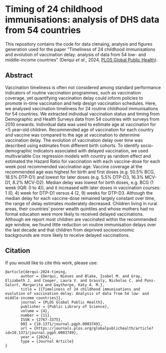 # Timing of 24 childhood immunisations: analysis of DHS data from 54 countries

This repository contains the code for data clenaing, analysis and figures generation used for the paper "Timeliness of 24 childhood immunisations and evolution of vaccination delay: analysis of data from 54 low- and middle-income countries" (Derqui *et al.*, 2024, [PLOS Global Public Health](https://journals.plos.org/globalpublichealth/article?id=10.1371/journal.pgph.0003749)).

## Abstract

Vaccination timeliness is often not considered among standard performance indicators of routine vaccination programmes, such as vaccination coverage, yet quantifying vaccination delay could inform policies to promote in-time vaccination and help design vaccination schedules.
Here, we analysed vaccination timeliness for 24 routine childhood immunisations for 54 countries.
We extracted individual vaccination status and timing from Demographic and Health Surveys data from 54 countries with surveys from 2010 onwards.
Individual data was used to estimate age at vaccination for <5 year-old children. Recommended age of vaccination for each country and vaccine was compared to the age at vaccination to determine vaccination delay. The evolution of vaccination delay over time was described using estimates from different birth cohorts.
To identify socio-demographic indicators associated with delayed vaccination, we used multivariable Cox regression models with country as random effect and estimated the Hazard Ratio for vaccination with each vaccine-dose for each week post recommended vaccination age.
Vaccine coverage at the recommended age was highest for birth and first doses (e.g. 50.5% BCG, 18.5% DTP-D1) and lowest for later doses (e.g. 5.5% DTP-D3, 16.3% MCV-D1, 8.2% MCV-D2).
Median delay was lowest for birth doses, e.g. BCG (1 week (IQR: 0 to 4)), and it increased with later doses in vaccination courses: 1 (0, 4) week for DTP-D1 versus 4 (2, 9) weeks for DTP-D3.
Although the median delay for each vaccine-dose remained largely constant over time, the range of delay estimates moderately decreased.
Children living in rural areas, their countries’ poorer wealth quintiles and whose mothers had no formal education were more likely to received delayed vaccinations.
Although we report most children are vaccinated within the recommended age window, we found little reduction on routine immunisation delays over the last decade and that children from deprived socioeconomic backgrounds are more likely to receive delayed vaccinations.

## Citation

If you would like to cite this work, please use:

```
@article{derqui-2024-timing,
       author = {Derqui, Nieves and Blake, Isobel M. and Gray, Elizabeth J. and Cooper, Laura V. and Grassly, Nicholas C. and Pons-Salort, Margarita and Gaythorpe, Katy A. M.},
       title = {{Timeliness of 24 childhood immunisations and evolution of vaccination delay: Analysis of data from 54 low- and middle-income countries}},
       journal = {PLOS Global Public Health},
       publisher = {Public Library of Science},
       volume = {4},
       number = {11},
       ISSN = {2767-3375},
       DOI = {10.1371/journal.pgph.0003749},
       url = {https://journals.plos.org/globalpublichealth/article?id=10.1371/journal.pgph.0003749},
       year = {2024},
       type = {Journal Article}
}
```
